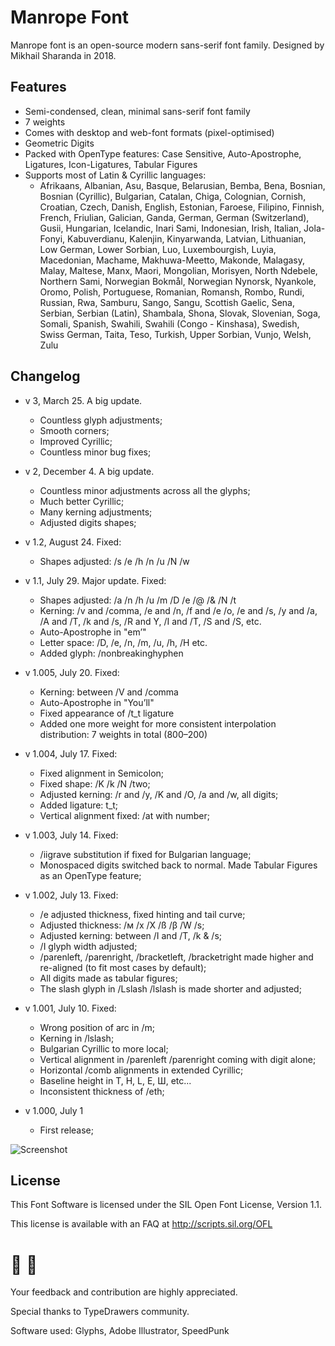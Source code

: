 # Manrope Font
Manrope font is an open-source modern sans-serif font family. Designed by Mikhail Sharanda in 2018.

## Features
- Semi-condensed, clean, minimal sans-serif font family
- 7 weights
- Comes with desktop and web-font formats (pixel-optimised)
- Geometric Digits
- Packed with OpenType features: Case Sensitive, Auto-Apostrophe, Ligatures, Icon-Ligatures, Tabular Figures
- Supports most of Latin & Cyrillic languages:
	- Afrikaans, Albanian, Asu, Basque, Belarusian, Bemba, Bena, Bosnian, Bosnian (Cyrillic), Bulgarian, Catalan, Chiga, Colognian, Cornish, Croatian, Czech, Danish, English, Estonian, Faroese, Filipino, Finnish, French, Friulian, Galician, Ganda, German, German (Switzerland), Gusii, Hungarian, Icelandic, Inari Sami, Indonesian, Irish, Italian, Jola-Fonyi, Kabuverdianu, Kalenjin, Kinyarwanda, Latvian, Lithuanian, Low German, Lower Sorbian, Luo, Luxembourgish, Luyia, Macedonian, Machame, Makhuwa-Meetto, Makonde, Malagasy, Malay, Maltese, Manx, Maori, Mongolian, Morisyen, North Ndebele, Northern Sami, Norwegian Bokmål, Norwegian Nynorsk, Nyankole, Oromo, Polish, Portuguese, Romanian, Romansh, Rombo, Rundi, Russian, Rwa, Samburu, Sango, Sangu, Scottish Gaelic, Sena, Serbian, Serbian (Latin), Shambala, Shona, Slovak, Slovenian, Soga, Somali, Spanish, Swahili, Swahili (Congo - Kinshasa), Swedish, Swiss German, Taita, Teso, Turkish, Upper Sorbian, Vunjo, Welsh, Zulu

## Changelog
- v 3, March 25. A big update.
	- Countless glyph adjustments;
	- Smooth corners;
	- Improved Cyrillic;
	- Countless minor bug fixes;
- v 2, December 4. A big update.
	- Countless minor adjustments across all the glyphs;
	- Much better Cyrillic;
	- Many kerning adjustments;
	- Adjusted digits shapes;
- v 1.2, August 24. Fixed:
	- Shapes adjusted: /s /e /h /n /u /N /w
- v 1.1, July 29. Major update. Fixed:
	- Shapes adjusted: /a /n /h /u /m /D /e /@ /& /N /t
	- Kerning: /v and /comma, /e and /n, /f and /e /o, /e and /s, /y and /a, /A and /T, /k and /s, /R and Y, /I and /T, /S and /S, etc.
	- Auto-Apostrophe in "em’"
	- Letter space: /D, /e, /n, /m, /u, /h, /H etc.
	- Added glyph: /nonbreakinghyphen
- v 1.005, July 20. Fixed:
	- Kerning: between /V and /comma
	- Auto-Apostrophe in "You’ll"
	- Fixed appearance of /t_t ligature
	- Added one more weight for more consistent interpolation distribution: 7 weights in total (800–200)
- v 1.004, July 17. Fixed:
	- Fixed alignment in Semicolon;
	- Fixed shape: /K /k /N /two;
	- Adjusted kerning: /r and /y, /K and /O, /a and /w, all digits;
	- Added ligature: t_t;
	- Vertical alignment fixed: /at with number;
- v 1.003, July 14. Fixed:
	- /iigrave substitution if fixed for Bulgarian language;
	- Monospaced digits switched back to normal. Made Tabular Figures as an OpenType feature;
- v 1.002, July 13. Fixed:
	- /e adjusted thickness, fixed hinting and tail curve;
	- Adjusted thickness: /м /x /X /ß /β /W /s;
	- Adjusted kerning: between /I and /T, /k & /s;
	- /I glyph width adjusted;
	- /parenleft, /parenright, /bracketleft, /bracketright made higher and re-aligned (to fit most cases by default);
	- All digits made as tabular figures;
	- The slash glyph in /Lslash /lslash is made shorter and adjusted;

- v 1.001, July 10. Fixed:
	- Wrong position of arc in /m;
	- Kerning in /lslash;
	- Bulgarian Cyrillic to more local;
	- Vertical alignment in /parenleft /parenright coming with digit alone;
	- Horizontal /comb alignments in extended Cyrillic;
	- Baseline height in T, H, L, E, Ш, etc...
	- Inconsistent thickness of /eth;
- v 1.000, July 1
	- First release;

![Screenshot](http://gent.media/assets/github3.jpg "Manrope font screenshot")


## License
This Font Software is licensed under the SIL Open Font License, Version 1.1.

This license is available with an FAQ at http://scripts.sil.org/OFL

# 🤜 🤛
Your feedback and contribution are highly appreciated.

Special thanks to TypeDrawers community.

Software used: Glyphs, Adobe Illustrator, SpeedPunk